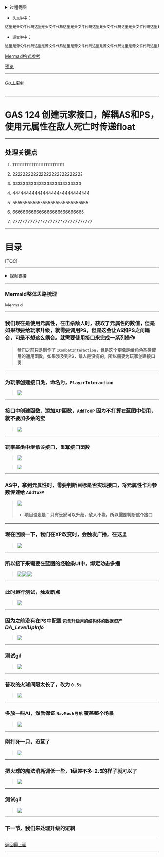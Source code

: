 <details>
<summary>过程截图</summary>

>

------

</details>




+ `头文件`中：
```cpp
这里是头文件代码这里是头文件代码这里是头文件代码这里是头文件代码这里是头文件代码这里是头文件代码
```

+ `源文件`中：
```cpp
这里是源文件代码这里是源文件代码这里是源文件代码这里是源文件代码这里是源文件代码这里是源文件代码
```

[Mermaid格式参考](https://github.com/liyunlong618/LiYunLongKnowledgeLibrary/blob/main/Mermaid%E6%A0%BC%E5%BC%8F%E5%8F%82%E8%80%83.md)

[预览](https://github.com/liyunlong618/LiYunLongKnowledgeLibrary/tree/main/UECPP/Models/GAS/GAS_2_Aura)



___________________________________________________________________________________________
###### [Go主菜单](../MainMenu.md)
___________________________________________________________________________________________

# GAS 124 创建玩家接口，解耦AS和PS，使用元属性在敌人死亡时传递float

___________________________________________________________________________________________

## 处理关键点

1. 111111111111111111111111111111

2. 222222222222222222222222222

3. 33333333333333333333333333

4. 4444444444444444444444444444

5. 555555555555555555555555555555

6. 666666666666666666666666666

7. 77777777777777777777777777777777

___________________________________________________________________________________________

# 目录


[TOC]


___________________________________________________________________________________________

<details>
<summary>视频链接</summary>

[10. Showing XP in the HUD_哔哩哔哩_bilibili](https://www.bilibili.com/video/BV1TH4y1L7NP/?p=56&spm_id_from=pageDriver&vd_source=9e1e64122d802b4f7ab37bd325a89e6c)

------

</details>

___________________________________________________________________________________________

### Mermaid整体思路梳理

Mermaid

___________________________________________________________________________________________

### 我们现在是使用元属性，在击杀敌人时，获取了元属性的数值，但是如果想要给玩家升级，就需要调用PS，但是这会让AS和PS之间耦合，可是不想这么耦合。就需要使用接口来完成一系列操作
> #### **我们之前只是制作了 `ICombatInteraction`，但是这个更像是给角色基类使用的通用函数，如果涉及到PS，敌人是没有的，所以需要为玩家创建接口类**

------

### 为玩家创建接口类，命名为，`PlayerInteraction`

>![](https://api2.mubu.com/v3/document_image/25165450_0fb6c68c-d8cd-4f15-b3e2-a873bb41b1f1.png)
------

### 接口中创建函数，添加XP函数，`AddToXP` 因为不打算在蓝图中使用，就不要加多余的宏

>![](https://api2.mubu.com/v3/document_image/25165450_79d2c628-0ffa-4505-8299-aaa2bbd9ce7d.png)
------

### 玩家基类中继承该接口，重写接口函数

>![](https://api2.mubu.com/v3/document_image/25165450_93b4397d-f01d-430c-9c0f-42db64657cce.png)

>![](https://api2.mubu.com/v3/document_image/25165450_5c11a9a0-1b5b-45d3-b4d6-2e263bb1925f.png)
------

### AS中，拿到元属性时，需要判断目标是否实现接口，将元属性作为参数传递给 `AddToXP` 

>![](https://api2.mubu.com/v3/document_image/25165450_b5356ef7-32b6-4209-aed0-dd0856853a4c.png)
>
>- #### **项目设定是：只有玩家可以升级，敌人不能，所以需要判断这个接口**
------

### 现在回顾一下，我们在XP改变时，会触发广播，在这里

>![](https://api2.mubu.com/v3/document_image/25165450_93b3a8ba-81b9-4726-cc33-0c6d42dbebdd.png)
------

### 所以接下来需要在蓝图的经验条UI中，绑定动态多播

>![](https://api2.mubu.com/v3/document_image/25165450_e792a536-b5f6-4df2-8602-6f8255269749.png)![](https://api2.mubu.com/v3/document_image/25165450_1edbc479-9cdd-48d5-bdc3-6fa1e1edcc42.png)![](https://api2.mubu.com/v3/document_image/25165450_ab3d418a-5121-4148-ec03-f3aef1eaea37.png)

------

### 此时运行测试，触发断点

>![](https://api2.mubu.com/v3/document_image/25165450_9d904675-86d0-4fc9-fdbb-d62f32900dbc.png)
------

### 因为之前没有在PS中配置 `包含升级用的结构体的数据资产` ***DA_LevelUpInfo***

>![](https://api2.mubu.com/v3/document_image/25165450_fba34908-2b32-4433-d779-f92256faeddb.png)
------

### 测试gif

>![](https://api2.mubu.com/v3/document_image/25165450_731c2d13-b1b2-49f7-8d98-3152c1d8cc9d.png)
------

### 普攻的火球间隔太长了，改为 `0.5s`

>![](https://api2.mubu.com/v3/document_image/25165450_2da83a3f-38bc-4051-ee01-98579bcd79dc.png)
------

### 多放一些AI，然后保证 `NavMesh导航` 覆盖整个场景

>![](https://api2.mubu.com/v3/document_image/25165450_50df5ad5-25bd-4ed3-9158-a5aed8b807b2.png)
------

### 刚打死一只，没蓝了

>![](https://api2.mubu.com/v3/document_image/25165450_22b14cfe-6ed8-4051-8ac9-57a519db06a4.png)
------

### 把火球的魔法消耗调低一些，1级差不多-2.5的样子就可以了

>![](https://api2.mubu.com/v3/document_image/25165450_f5c463cf-fe9d-498b-9b27-c3792cf4f28d.png)
------

### 测试gif

>![](https://api2.mubu.com/v3/document_image/25165450_dc03031b-1e04-43d4-b610-d3d4da9338d3.png)
------

### 下一节，我们来处理升级的逻辑


___________________________________________________________________________________________

[返回最上面](#Go主菜单)

___________________________________________________________________________________________